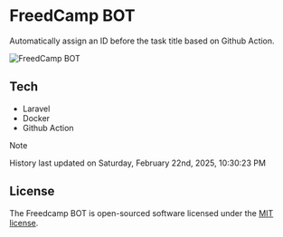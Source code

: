 # FreedCamp BOT

Automatically assign an ID before the task title based on Github Action.

![FreedCamp BOT](https://repository-images.githubusercontent.com/737932867/7d34798b-2680-471c-b089-a78a718d3d6a)

## Tech

- Laravel
- Docker
- Github Action

> [!NOTE]  
> History last updated on Saturday, February 22nd, 2025, 10:30:23 PM

## License

The Freedcamp BOT is open-sourced software licensed under the [MIT license](https://opensource.org/licenses/MIT).
